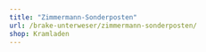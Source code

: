 ```yaml
---
title: "Zimmermann-Sonderposten"
url: /brake-unterweser/zimmermann-sonderposten/
shop: Kramladen
---
```

